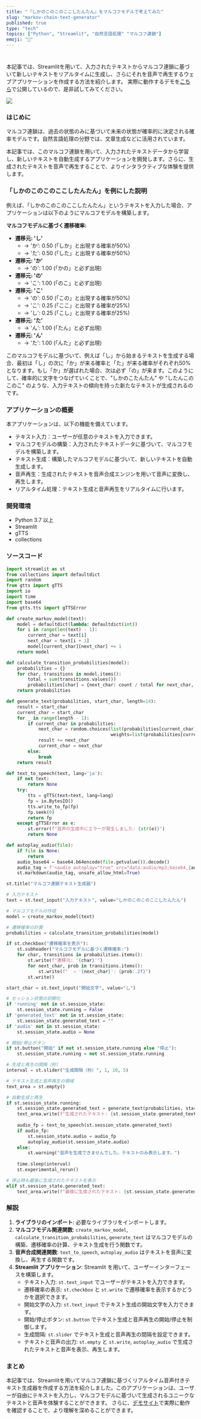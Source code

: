 ```yaml
---
title: "『しかのこのこのここしたんたん』をマルコフモデルで考えてみた"
slug: "markov-chain-text-generator"
published: true
type: "tech"
topics: ["Python", "Streamlit", "自然言語処理" "マルコフ連鎖"]
emoji: "🦚"
---
```


# 

本記事では、Streamlitを用いて、入力されたテキストからマルコフ連鎖に基づいて新しいテキストをリアルタイムに生成し、さらにそれを音声で再生するウェブアプリケーションを作成する方法を紹介します。
実際に動作するデモを[こちら](https://shikanoko.streamlit.app)で公開しているので、是非試してみてください。

![](/images/shikanoko_app.png)

### はじめに

マルコフ連鎖は、過去の状態のみに基づいて未来の状態が確率的に決定される確率モデルです。自然言語処理の分野では、文章生成などに活用されています。

本記事では、このマルコフ連鎖を用いて、入力されたテキストデータから学習し、新しいテキストを自動生成するアプリケーションを開発します。さらに、生成されたテキストを音声で再生することで、よりインタラクティブな体験を提供します。

### 「しかのこのこのここしたんたん」を例にした説明

例えば、「しかのこのこのここしたんたん」というテキストを入力した場合、アプリケーションは以下のようにマルコフモデルを構築します。

**マルコフモデルに基づく遷移確率:**

* **遷移元: 'し'**
    * → 'か': 0.50 (「しか」と出現する確率が50%)
    * → 'た': 0.50 (「した」と出現する確率が50%)
* **遷移元: 'か'**
    * → 'の': 1.00 (「かの」と必ず出現)
* **遷移元: 'の'**
    * → 'こ': 1.00 (「のこ」と必ず出現)
* **遷移元: 'こ'**
    * → 'の': 0.50 (「この」と出現する確率が50%)
    * → 'こ': 0.25 (「ここ」と出現する確率が25%)
    * → 'し': 0.25 (「こし」と出現する確率が25%)
* **遷移元: 'た'**
    * → 'ん': 1.00 (「たん」と必ず出現)
* **遷移元: 'ん'**
    * → 'た': 1.00 (「んた」と必ず出現)

このマルコフモデルに基づいて、例えば「し」から始まるテキストを生成する場合、最初は「し」の次に「か」が来る確率と「た」が来る確率がそれぞれ50%となります。もし「か」が選ばれた場合、次は必ず「の」が来ます。このようにして、確率的に文字をつなげていくことで、"しかのこたんたん" や "したんこのこのこ" のような、入力テキストの傾向を持った新たなテキストが生成されるのです。 

### アプリケーションの概要

本アプリケーションは、以下の機能を備えています。

* テキスト入力：ユーザーが任意のテキストを入力できます。
* マルコフモデルの構築：入力されたテキストデータに基づいて、マルコフモデルを構築します。
* テキスト生成：構築したマルコフモデルに基づいて、新しいテキストを自動生成します。
* 音声再生：生成されたテキストを音声合成エンジンを用いて音声に変換し、再生します。
* リアルタイム処理：テキスト生成と音声再生をリアルタイムに行います。

### 開発環境

* Python 3.7 以上
* Streamlit
* gTTS
* collections

### ソースコード

```python
import streamlit as st
from collections import defaultdict
import random
from gtts import gTTS
import io
import time
import base64
from gtts.tts import gTTSError

def create_markov_model(text):
    model = defaultdict(lambda: defaultdict(int))
    for i in range(len(text) - 1):
        current_char = text[i]
        next_char = text[i + 1]
        model[current_char][next_char] += 1
    return model

def calculate_transition_probabilities(model):
    probabilities = {}
    for char, transitions in model.items():
        total = sum(transitions.values())
        probabilities[char] = {next_char: count / total for next_char, count in transitions.items()}
    return probabilities

def generate_text(probabilities, start_char, length=14):
    result = start_char
    current_char = start_char
    for _ in range(length - 1):
        if current_char in probabilities:
            next_char = random.choices(list(probabilities[current_char].keys()),
                                       weights=list(probabilities[current_char].values()))[0]
            result += next_char
            current_char = next_char
        else:
            break
    return result

def text_to_speech(text, lang='ja'):
    if not text:
        return None
    try:
        tts = gTTS(text=text, lang=lang)
        fp = io.BytesIO()
        tts.write_to_fp(fp)
        fp.seek(0)
        return fp
    except gTTSError as e:
        st.error(f"音声の生成中にエラーが発生しました: {str(e)}")
        return None

def autoplay_audio(file):
    if file is None:
        return
    audio_base64 = base64.b64encode(file.getvalue()).decode()
    audio_tag = f'<audio autoplay="true" src="data:audio/mp3;base64,{audio_base64}">'
    st.markdown(audio_tag, unsafe_allow_html=True)

st.title("マルコフ連鎖テキスト生成器")

# 入力テキスト
text = st.text_input("入力テキスト", value="しかのこのこのここしたんたん")

# マルコフモデルの作成
model = create_markov_model(text)

# 遷移確率の計算
probabilities = calculate_transition_probabilities(model)

if st.checkbox("遷移確率を表示"):
    st.subheader("マルコフモデルに基づく遷移確率:")
    for char, transitions in probabilities.items():
        st.write(f"遷移元: '{char}'")
        for next_char, prob in transitions.items():
            st.write(f"  → '{next_char}': {prob:.2f}")
        st.write()

start_char = st.text_input("開始文字", value="し")

# セッション状態の初期化
if 'running' not in st.session_state:
    st.session_state.running = False
if 'generated_text' not in st.session_state:
    st.session_state.generated_text = ""
if 'audio' not in st.session_state:
    st.session_state.audio = None

# 開始/停止ボタン
if st.button("開始" if not st.session_state.running else "停止"):
    st.session_state.running = not st.session_state.running

# 生成と再生の間隔（秒）
interval = st.slider("生成間隔（秒）", 1, 10, 5)

# テキスト生成と音声再生の領域
text_area = st.empty()

# 自動生成と再生
if st.session_state.running:
    st.session_state.generated_text = generate_text(probabilities, start_char)
    text_area.write(f"生成されたテキスト: {st.session_state.generated_text}")
    
    audio_fp = text_to_speech(st.session_state.generated_text)
    if audio_fp:
        st.session_state.audio = audio_fp
        autoplay_audio(st.session_state.audio)
    else:
        st.warning("音声を生成できませんでした。テキストのみ表示します。")
    
    time.sleep(interval)
    st.experimental_rerun()

# 停止時も最後に生成されたテキストを表示
elif st.session_state.generated_text:
    text_area.write(f"最後に生成されたテキスト: {st.session_state.generated_text}")
```

### 解説

1. **ライブラリのインポート**: 必要なライブラリをインポートします。
2. **マルコフモデル関連関数**: `create_markov_model`, `calculate_transition_probabilities`, `generate_text` はマルコフモデルの構築、遷移確率の計算、テキスト生成を行う関数です。
3. **音声合成関連関数**: `text_to_speech`, `autoplay_audio` はテキストを音声に変換し、再生する関数です。
4. **Streamlit アプリケーション**: Streamlit を用いて、ユーザーインターフェースを構築します。
    * テキスト入力: `st.text_input` でユーザーがテキストを入力できます。
    * 遷移確率の表示: `st.checkbox` と `st.write` で遷移確率を表示するかどうかを選択できます。
    * 開始文字の入力: `st.text_input` でテキスト生成の開始文字を入力できます。
    * 開始/停止ボタン: `st.button` でテキスト生成と音声再生の開始/停止を制御します。
    * 生成間隔: `st.slider` でテキスト生成と音声再生の間隔を設定できます。
    * テキストと音声の出力: `st.empty` と `st.write`, `autoplay_audio` で生成されたテキストと音声を表示、再生します。



### まとめ

本記事では、Streamlitを用いてマルコフ連鎖に基づくリアルタイム音声付きテキスト生成器を作成する方法を紹介しました。このアプリケーションは、ユーザーが自由にテキストを入力し、マルコフモデルに基づいて生成されるユニークなテキストと音声を体験することができます。
さらに、[デモサイト](https://shikanoko.streamlit.app)で実際に動作を確認することで、より理解を深めることができます。
